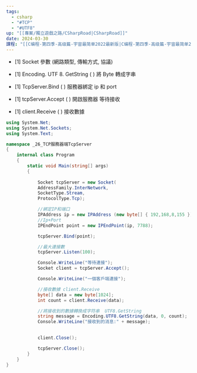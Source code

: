 ```yaml
---
tags:
  - csharp
  - "#TCP"
  - "#UTF8"
up: "[[專案/獨立遊戲之路/CSharpRoad|CSharpRoad]]"
date: 2024-03-30
課程: "[[C编程-第四季-高级篇-宇宙最简单2022最新版|C编程-第四季-高级篇-宇宙最简单2022最新版]]"
---
```

- [1] Socket 參數 (網路類型, 傳輸方式, 協議)

- [1] Encoding. UTF 8. GetString ( ) 
將 Byte 轉成字串

- [1] TcpServer.Bind ( )
服務器綁定 ip 和 port

- [1] tcpServer.Accept ( )
開啟服務器 等待接收

- [1] client.Receive ( )
接收數據



```csharp file:Program
using System.Net;
using System.Net.Sockets;
using System.Text;

namespace _26_TCP服務器端TcpServer
{
    internal class Program
    {
        static void Main(string[] args)
        {
            
            Socket tcpServer = new Socket(
            AddressFamily.InterNetwork, 
            SocketType.Stream, 
            ProtocolType.Tcp);

            //綁定IP和端口
            IPAddress ip = new IPAddress (new byte[] { 192,168,8,155 });
            //Ip+Port
            IPEndPoint point = new IPEndPoint(ip, 7788);

            tcpServer.Bind(point);

            //最大連接數
            tcpServer.Listen(100);

            Console.WriteLine("等待連接");
            Socket client = tcpServer.Accept();

            Console.WriteLine("一個客戶端連接");

            //接收數據 client.Receive
            byte[] data = new byte[1024];
            int count = client.Receive(data);

            //將接收到的數據轉換成字符串  UTF8.GetString
            string message = Encoding.UTF8.GetString(data, 0, count);
            Console.WriteLine("接收到的消息:" + message);
            

            client.Close();

            tcpServer.Close();
        }
    }
}

```